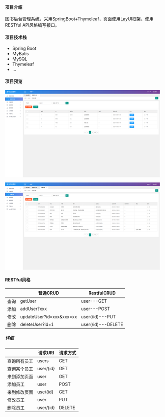 #### 项目介绍

图书后台管理系统，采用SpringBoot+Thymeleaf，页面使用LayUI框架，使用RESTful API风格编写接口。

#### 项目技术栈

- Spring Boot
- MyBatis
- MySQL
- Thymeleaf
- ...

#### 项目预览

![](https://raw.githubusercontent.com/onlywyj/library-demo/master/README_img/00.png)

![](https://raw.githubusercontent.com/onlywyj/library-demo/master/README_img/01.png)

#### RESTful风格

|      | 普通CRUD                 | RestfulCRUD        |
| :--: | ------------------------ | ------------------ |
| 查询 | getUser                  | user---GET         |
| 添加 | addUser?xxx              | user---POST        |
| 修改 | updateUser?id=xxx&xxx=xx | user(/id)---PUT    |
| 删除 | deleteUser?id=1          | user(/id)---DELETE |

##### 详细

|              | 请求URI   | 请求方式 |
| ------------ | --------- | -------- |
| 查询所有员工 | users     | GET      |
| 查询某个员工 | user/{id} | GET      |
| 来到添加页面 | user      | GET      |
| 添加员工     | user      | POST     |
| 来到修改页面 | use/{id}  | GET      |
| 修改员工     | user      | PUT      |
| 删除员工     | user/{id} | DELETE   |

